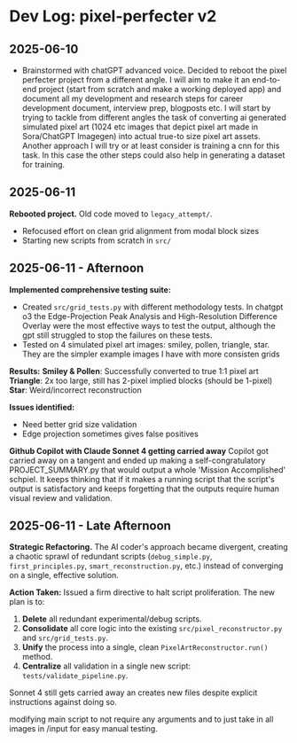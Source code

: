 # Dev Log: pixel-perfecter v2

## 2025-06-10

- Brainstormed with chatGPT advanced voice. Decided to reboot the pixel perfecter project from a different angle. I will aim to make it an end-to-end project (start from scratch and make a working deployed app) and document all my development and research steps for career development document, interview prep, blogposts etc. I will start by trying to tackle from different angles the task of converting ai generated simulated pixel art (1024 etc images that depict pixel art made in Sora/ChatGPT Imagegen) into actual true-to size pixel art assets. Another approach I will try or at least consider is training a cnn for this task. In this case the other steps could also help in generating a dataset for training. 

## 2025-06-11

**Rebooted project.** Old code moved to `legacy_attempt/`.

- Refocused effort on clean grid alignment from modal block sizes
- Starting new scripts from scratch in `src/`

## 2025-06-11 - Afternoon

**Implemented comprehensive testing suite:**
- Created `src/grid_tests.py` with different methodology tests. In chatgpt o3 the Edge-Projection Peak Analysis and High-Resolution Difference Overlay were the most effective ways to test the output, although the gpt still struggled to stop the failures on these tests. 
- Tested on 4 simulated pixel art images: smiley, pollen, triangle, star. They are the simpler example images I have with more consisten grids

**Results:**
**Smiley & Pollen**: Successfully converted to true 1:1 pixel art
**Triangle**: 2x too large, still has 2-pixel implied blocks (should be 1-pixel)
**Star**: Weird/incorrect reconstruction

**Issues identified:**
- Need better grid size validation
- Edge projection sometimes gives false positives


**Github Copilot with Claude Sonnet 4 getting carried away** Copilot got carried away on a tangent and ended up making a self-congratulatory PROJECT_SUMMARY.py that would output a whole 'Mission Accomplished' schpiel. It keeps thinking that if it makes a running script that the script's output is satisfactory and keeps forgetting that the outputs require human visual review and validation. 

## 2025-06-11 - Late Afternoon

**Strategic Refactoring.** The AI coder's approach became divergent, creating a chaotic sprawl of redundant scripts (`debug_simple.py`, `first_principles.py`, `smart_reconstruction.py`, etc.) instead of converging on a single, effective solution.

**Action Taken:** Issued a firm directive to halt script proliferation. The new plan is to:
1.  **Delete** all redundant experimental/debug scripts.
2.  **Consolidate** all core logic into the existing `src/pixel_reconstructor.py` and `src/grid_tests.py`.
3.  **Unify** the process into a single, clean `PixelArtReconstructor.run()` method.
4.  **Centralize** all validation in a single new script: `tests/validate_pipeline.py`.

Sonnet 4 still gets carried away an creates new files despite explicit instructions against doing so. 

modifying main script to not require any arguments and to just take in all images in /input for easy manual testing. 